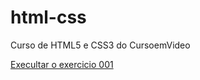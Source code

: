 # html-css
 Curso de HTML5 e CSS3 do CursoemVideo


<a href="https://thiagotelheiro.github.io/html-css/desafios/desafio04/index.html">Execultar o exercicio 001</a>